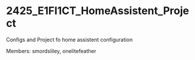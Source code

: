 # 2425_E1FI1CT_HomeAssistent_Project
Configs and Project fo home assistent configuration

Members: smordsliley, onelitefeather
